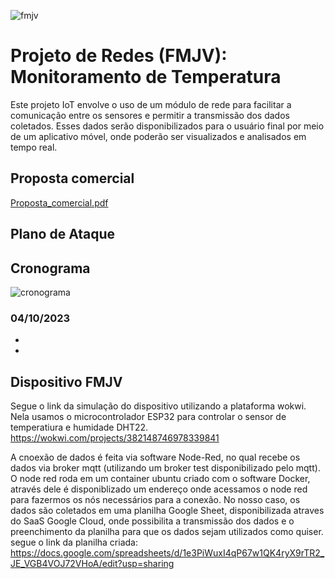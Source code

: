 ![fmjv](https://github.com/vinussp/Projeto-de-Redes---Monitoramento-de-Temperatura/assets/78106775/5f245d1f-9381-48c0-a267-fd3aa94b9ddc)

# Projeto de Redes (FMJV): Monitoramento de Temperatura
Este projeto IoT envolve o uso de um módulo de rede para facilitar a comunicação
entre os sensores e permitir a transmissão dos dados coletados. Esses dados serão disponibilizados para o usuário final por meio de um aplicativo móvel, onde poderão ser
visualizados e analisados em tempo real.

 ## Proposta comercial
 [Proposta_comercial.pdf](https://github.com/vinussp/Projeto-de-Redes---Monitoramento-de-Temperatura/files/12811266/Proposta_comercial.pdf)
 ## Plano de Ataque

 ## Cronograma
 ![cronograma](https://github.com/vinussp/Projeto-de-Redes---Monitoramento-de-Temperatura/assets/78106775/295285c7-75b9-4003-9e37-b23ea643fff5)
 ### 04/10/2023
- 
-
## Dispositivo FMJV
Segue o link da simulação do dispositivo utilizando a plataforma wokwi. Nela usamos o microcontrolador ESP32 para controlar o sensor de temperatiura e humidade DHT22. 
https://wokwi.com/projects/382148746978339841

A cnoexão de dados é feita via software Node-Red, no qual recebe os dados via broker mqtt (utilizando um broker test disponibilizado pelo mqtt). O node red roda em um container ubuntu criado com o software Docker, através dele é disponiblizado um endereço onde acessamos o node red para fazermos os nós necessários para a conexão. No nosso caso, os dados são coletados em uma planilha Google Sheet, disponibilizada atraves do SaaS Google Cloud, onde possibilita a transmissão dos dados e o preenchimento da planilha para que os dados sejam utilizados como quiser.
segue o link da planilha criada: 
https://docs.google.com/spreadsheets/d/1e3PiWuxI4qP67w1QK4ryX9rTR2_JE_VGB4VOJ72VHoA/edit?usp=sharing
